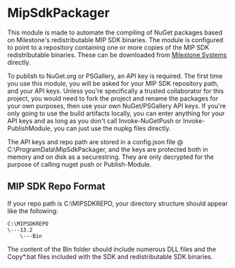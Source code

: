 # MipSdkPackager
This module is made to automate the compiling of NuGet packages based on Milestone's redistributable MIP SDK binaries. The module is configured to point to a repository containing one or more copies of the MIP SDK redistributable binaries. These can be downloaded from [Milestone Systems](https://www.milestonesys.com/community/developer-tools/sdk/) directly.

To publish to NuGet.org or PSGallery, an API key is required. The first time you use this module, you will be asked for your MIP SDK repository path, and your API keys. Unless you're specifically a trusted collaborator for this project, you would need to fork the project and rename the packages for your own purposes, then use your own NuGet/PSGallery API keys. If you're only going to use the build artifacts locally, you can enter anything for your API keys and as long as you don't call Invoke-NuGetPush or Invoke-PublishModule, you can just use the nupkg files directly.

The API keys and repo path are stored in a config.json file @ C:\ProgramData\MipSdkPackager, and the keys are protected both in memory and on disk as a securestring. They are only decrypted for the purpose of calling nuget push or Publish-Module.

## MIP SDK Repo Format
If your repo path is C:\MIPSDKREPO, your directory structure should appear like the following:

```
C:\MIPSDKREPO
\---13.2
    \---Bin
```
The content of the Bin folder should include numerous DLL files and the Copy*.bat files included with the SDK and redistributable SDK binaries.
